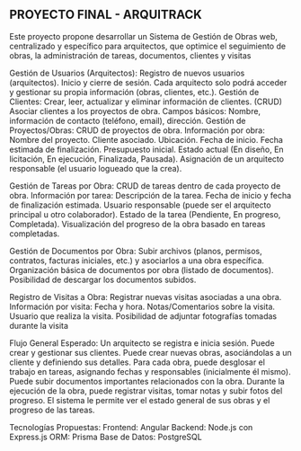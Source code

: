 ## PROYECTO FINAL - ARQUITRACK


Este proyecto propone desarrollar un Sistema de Gestión de Obras web, centralizado y específico para arquitectos, que optimice el seguimiento de obras, la administración de tareas, documentos, clientes y visitas

Gestión de Usuarios (Arquitectos):
Registro de nuevos usuarios (arquitectos).
Inicio y cierre de sesión.
Cada arquitecto solo podrá acceder y gestionar su propia información (obras, clientes, etc.).
Gestión de Clientes:
Crear, leer, actualizar y eliminar información de clientes. (CRUD)
Asociar clientes a los proyectos de obra.
Campos básicos: Nombre, información de contacto (teléfono, email), dirección.
Gestión de Proyectos/Obras:
CRUD de proyectos de obra.
Información por obra:
Nombre del proyecto.
Cliente asociado.
Ubicación.
Fecha de inicio.
Fecha estimada de finalización.
Presupuesto inicial.
Estado actual (En diseño, En licitación, En ejecución, Finalizada, Pausada).
Asignación de un arquitecto responsable (el usuario logueado que la crea).

Gestión de Tareas por Obra:
CRUD de tareas dentro de cada proyecto de obra.
Información por tarea:
Descripción de la tarea.
Fecha de inicio y fecha de finalización estimada.
Usuario responsable (puede ser el arquitecto principal u otro colaborador).
Estado de la tarea (Pendiente, En progreso, Completada).
Visualización del progreso de la obra basado en tareas completadas.

Gestión de Documentos por Obra:
Subir archivos (planos, permisos, contratos, facturas iniciales, etc.) y asociarlos a una obra específica.
Organización básica de documentos por obra (listado de documentos).
Posibilidad de descargar los documentos subidos.

Registro de Visitas a Obra:
Registrar nuevas visitas asociadas a una obra.
Información por visita:
Fecha y hora.
Notas/Comentarios sobre la visita.
Usuario que realiza la visita.
Posibilidad de adjuntar fotografías tomadas durante la visita 

Flujo General Esperado:
Un arquitecto se registra e inicia sesión.
Puede crear y gestionar sus clientes.
Puede crear nuevas obras, asociándolas a un cliente y definiendo sus detalles.
Para cada obra, puede desglosar el trabajo en tareas, asignando fechas y responsables (inicialmente él mismo).
Puede subir documentos importantes relacionados con la obra.
Durante la ejecución de la obra, puede registrar visitas, tomar notas y subir fotos del progreso.
El sistema le permite ver el estado general de sus obras y el progreso de las tareas.


Tecnologías Propuestas:
Frontend: Angular
Backend: Node.js con Express.js
ORM: Prisma
Base de Datos: PostgreSQL
